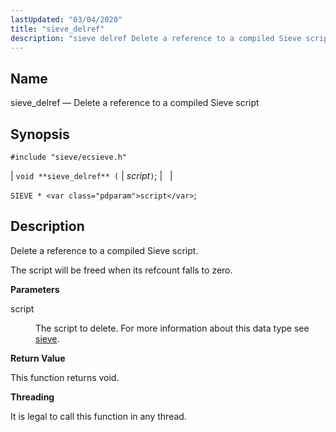 ```yaml
---
lastUpdated: "03/04/2020"
title: "sieve_delref"
description: "sieve delref Delete a reference to a compiled Sieve script void sieve delref script SIEVE script Delete a reference to a compiled Sieve script The script will be freed when its refcount falls to zero script The script to delete For more information about this data type see sieve This..."
---
```


<a name="apis.sieve_delref"></a> 
## Name

sieve_delref — Delete a reference to a compiled Sieve script

## Synopsis

`#include "sieve/ecsieve.h"`

| `void **sieve_delref** (` | <var class="pdparam">script</var>`)`; |   |

`SIEVE * <var class="pdparam">script</var>`;<a name="idp59903264"></a> 
## Description

Delete a reference to a compiled Sieve script.

The script will be freed when its refcount falls to zero.

**<a name="idp59904992"></a> Parameters**

<dl class="variablelist">

<dt>script</dt>

<dd>

The script to delete. For more information about this data type see [sieve](/momentum/3/3-api/structs-sieve).

</dd>

</dl>

**<a name="idp59908496"></a> Return Value**

This function returns void.

**<a name="idp59909408"></a> Threading**

It is legal to call this function in any thread.